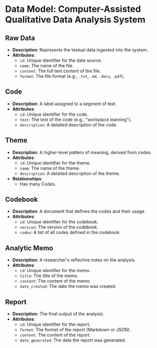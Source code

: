 # Data Model: Computer-Assisted Qualitative Data Analysis System

## Raw Data

- **Description**: Represents the textual data ingested into the system.
- **Attributes**:
  - `id`: Unique identifier for the data source.
  - `name`: The name of the file.
  - `content`: The full text content of the file.
  - `format`: The file format (e.g., `.txt`, `.md`, `.docx`, `.pdf`).

## Code

- **Description**: A label assigned to a segment of text.
- **Attributes**:
  - `id`: Unique identifier for the code.
  - `text`: The text of the code (e.g., "workplace learning").
  - `description`: A detailed description of the code.

## Theme

- **Description**: A higher-level pattern of meaning, derived from codes.
- **Attributes**:
  - `id`: Unique identifier for the theme.
  - `name`: The name of the theme.
  - `description`: A detailed description of the theme.
- **Relationships**:
  - Has many Codes.

## Codebook

- **Description**: A document that defines the codes and their usage.
- **Attributes**:
  - `id`: Unique identifier for the codebook.
  - `version`: The version of the codebook.
  - `codes`: A list of all codes defined in the codebook.

## Analytic Memo

- **Description**: A researcher's reflective notes on the analysis.
- **Attributes**:
  - `id`: Unique identifier for the memo.
  - `title`: The title of the memo.
  - `content`: The content of the memo.
  - `date_created`: The date the memo was created.

## Report

- **Description**: The final output of the analysis.
- **Attributes**:
  - `id`: Unique identifier for the report.
  - `format`: The format of the report (Markdown or JSON).
  - `content`: The content of the report.
  - `date_generated`: The date the report was generated.
